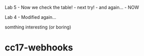 Lab 5 - Now we check the table! - next try! - and again... - NOW

Lab 4 - Modified again...

somthing interesting (or boring)

# cc17-webhooks
